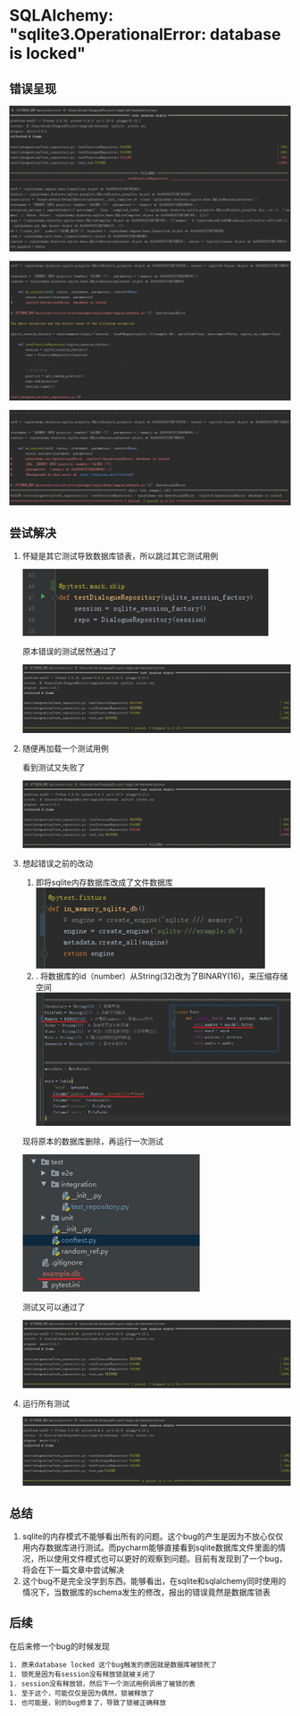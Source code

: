 # SQLAlchemy: "sqlite3.OperationalError: database is locked"

## 错误呈现

![错误呈现第1张](../../asserts/images/2024-03-21_0/1.jpg)

![错误呈现第2张](../../asserts/images/2024-03-21_0/2.jpg)

![错误呈现第3张](../../asserts/images/2024-03-21_0/3.jpg)



## 尝试解决

1. 怀疑是其它测试导致数据库锁表，所以跳过其它测试用例

	![尝试解决第1张](../../asserts/images/2024-03-21_0/4.jpg)

	原本错误的测试居然通过了

	![尝试解决第2张](../../asserts/images/2024-03-21_0/5.jpg)

2. 随便再加载一个测试用例

	看到测试又失败了

	![尝试解决第3张](../../asserts/images/2024-03-21_0/6.jpg)

3. 想起错误之前的改动
   1. 即将sqlite内存数据库改成了文件数据库
	![尝试解决第4张](../../asserts/images/2024-03-21_0/9.jpg)
   2. . 将数据库的id（number）从String(32)改为了BINARY(16)，来压缩存储空间
	![尝试解决第5张](../../asserts/images/2024-03-21_0/11.jpg)

	现将原本的数据库删除，再运行一次测试

	![尝试解决第6张](../../asserts/images/2024-03-21_0/10.jpg)

	测试又可以通过了

	![尝试解决第7张](../../asserts/images/2024-03-21_0/7.jpg)

4. 运行所有测试

	![尝试解决第8张](../../asserts/images/2024-03-21_0/8.jpg)



## 总结

1. sqlite的内存模式不能够看出所有的问题。这个bug的产生是因为不放心仅仅用内存数据库进行测试。而pycharm能够直接看到sqlite数据库文件里面的情况，所以使用文件模式也可以更好的观察到问题。目前有发现到了一个bug，将会在下一篇文章中尝试解决
2. 这个bug不是完全没学到东西。能够看出，在sqlite和sqlalchemy同时使用的情况下，当数据库的schema发生的修改，报出的错误竟然是数据库锁表



## 后续

在后来修一个bug的时候发现

	1. 原来database locked 这个bug触发的原因就是数据库被锁死了
	1. 锁死是因为有session没有释放锁就被关闭了
	1. session没有释放锁，然后下一个测试用例调用了被锁的表
	1. 至于这个，可能仅仅是因为偶然，锁被释放了
	1. 也可能是，别的bug修复了，导致了锁被正确释放

